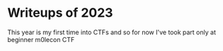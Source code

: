 # Writeups of 2023

This year is my first time into CTFs and so for now I've took part only at beginner m0lecon CTF
